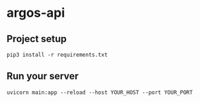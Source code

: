 # argos-api

## Project setup
```
pip3 install -r requirements.txt
```

## Run your server
```
uvicorn main:app --reload --host YOUR_HOST --port YOUR_PORT
```